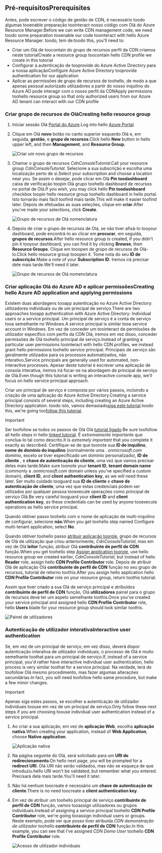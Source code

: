 ## <a name="prerequisites"></a><span data-ttu-id="3dc2b-101">Pré-requisitos</span><span class="sxs-lookup"><span data-stu-id="3dc2b-101">Prerequisites</span></span>
<span data-ttu-id="3dc2b-102">Antes, pode escrever o código de gestão de CDN, é necessário toodo algumas tooenable preparação toointeract nosso código com Olá do Azure Resource Manager.</span><span class="sxs-lookup"><span data-stu-id="3dc2b-102">Before we can write CDN management code, we need toodo some preparation tooenable our code toointeract with hello Azure Resource Manager.</span></span>  <span data-ttu-id="3dc2b-103">toodo, tem de:</span><span class="sxs-lookup"><span data-stu-id="3dc2b-103">toodo this, you'll need to:</span></span>

* <span data-ttu-id="3dc2b-104">Criar um Olá de toocontain do grupo de recursos perfil da CDN criamos neste tutorial</span><span class="sxs-lookup"><span data-stu-id="3dc2b-104">Create a resource group toocontain hello CDN profile we create in this tutorial</span></span>
* <span data-ttu-id="3dc2b-105">Configurar a autenticação de tooprovide do Azure Active Directory para a nossa aplicação</span><span class="sxs-lookup"><span data-stu-id="3dc2b-105">Configure Azure Active Directory tooprovide authentication for our application</span></span>
* <span data-ttu-id="3dc2b-106">Aplicar as permissões de grupo de recursos de toohello, de modo a que apenas pessoal autorizado utilizadores a partir do nosso inquilino do Azure AD pode interagir com o nosso perfil da CDN</span><span class="sxs-lookup"><span data-stu-id="3dc2b-106">Apply permissions toohello resource group so that only authorized users from our Azure AD tenant can interact with our CDN profile</span></span>

### <a name="creating-hello-resource-group"></a><span data-ttu-id="3dc2b-107">Criar grupo de recursos de Olá</span><span class="sxs-lookup"><span data-stu-id="3dc2b-107">Creating hello resource group</span></span>
1. <span data-ttu-id="3dc2b-108">Iniciar sessão Olá [Portal do Azure](https://portal.azure.com).</span><span class="sxs-lookup"><span data-stu-id="3dc2b-108">Log into hello [Azure Portal](https://portal.azure.com).</span></span>
2. <span data-ttu-id="3dc2b-109">Clique em Olá **novo** botão no canto superior esquerdo Olá e, em seguida, **gestão**, e **grupo de recursos**.</span><span class="sxs-lookup"><span data-stu-id="3dc2b-109">Click hello **New** button in hello upper left, and then **Management**, and **Resource Group**.</span></span>

    ![Criar um novo grupo de recursos](./media/cdn-app-dev-prep/cdn-new-rg-1-include.png)
3. <span data-ttu-id="3dc2b-111">Chamar o grupo de recursos *CdnConsoleTutorial*.</span><span class="sxs-lookup"><span data-stu-id="3dc2b-111">Call your resource group *CdnConsoleTutorial*.</span></span>  <span data-ttu-id="3dc2b-112">Selecione a sua subscrição e escolha uma localização perto de si.</span><span class="sxs-lookup"><span data-stu-id="3dc2b-112">Select your subscription and choose a location near you.</span></span>  <span data-ttu-id="3dc2b-113">Se assim o desejar, pode clicar em Olá **Pin toodashboard** caixa de verificação toopin Olá grupo toohello dashboard de recursos no portal de Olá.</span><span class="sxs-lookup"><span data-stu-id="3dc2b-113">If you wish, you may click hello **Pin toodashboard** checkbox toopin hello resource group toohello dashboard in hello portal.</span></span>  <span data-ttu-id="3dc2b-114">Isto tornarão mais fácil toofind mais tarde.</span><span class="sxs-lookup"><span data-stu-id="3dc2b-114">This will make it easier toofind later.</span></span>  <span data-ttu-id="3dc2b-115">Depois de efetuadas as suas seleções, clique em **criar**.</span><span class="sxs-lookup"><span data-stu-id="3dc2b-115">After you've made your selections, click **Create**.</span></span>

    ![Grupo de recursos de Olá nomenclatura](./media/cdn-app-dev-prep/cdn-new-rg-2-include.png)
4. <span data-ttu-id="3dc2b-117">Depois de criar o grupo de recursos de Olá, se não tiver afixá-lo tooyour dashboard, pode encontrá-lo ao clicar em **procurar**, em seguida, **grupos de recursos**.</span><span class="sxs-lookup"><span data-stu-id="3dc2b-117">After hello resource group is created, if you didn't pin it tooyour dashboard, you can find it by clicking **Browse**, then **Resource Groups**.</span></span>  <span data-ttu-id="3dc2b-118">Clique em tooopen de grupo de recursos de Olá-lo.</span><span class="sxs-lookup"><span data-stu-id="3dc2b-118">Click hello resource group tooopen it.</span></span>  <span data-ttu-id="3dc2b-119">Tome nota do seu **ID de subscrição**.</span><span class="sxs-lookup"><span data-stu-id="3dc2b-119">Make a note of your **Subscription ID**.</span></span>  <span data-ttu-id="3dc2b-120">Iremos irá precisar dele mais tarde.</span><span class="sxs-lookup"><span data-stu-id="3dc2b-120">We'll need it later.</span></span>

    ![Grupo de recursos de Olá nomenclatura](./media/cdn-app-dev-prep/cdn-subscription-id-include.png)

### <a name="creating-hello-azure-ad-application-and-applying-permissions"></a><span data-ttu-id="3dc2b-122">Criar aplicação Olá do Azure AD e aplicar permissões</span><span class="sxs-lookup"><span data-stu-id="3dc2b-122">Creating hello Azure AD application and applying permissions</span></span>
<span data-ttu-id="3dc2b-123">Existem duas abordagens tooapp autenticação no Azure Active Directory: utilizadores individuais ou de um principal de serviço.</span><span class="sxs-lookup"><span data-stu-id="3dc2b-123">There are two approaches tooapp authentication with Azure Active Directory: Individual users or a service principal.</span></span> <span data-ttu-id="3dc2b-124">Um principal de serviço é a conta de serviço tooa semelhante no Windows.</span><span class="sxs-lookup"><span data-stu-id="3dc2b-124">A service principal is similar tooa service account in Windows.</span></span>  <span data-ttu-id="3dc2b-125">Em vez de conceder um toointeract de permissões de utilizador específico com perfis da CDN Olá, iremos em vez disso, conceder permissões de Olá toohello principal de serviço.</span><span class="sxs-lookup"><span data-stu-id="3dc2b-125">Instead of granting a particular user permissions toointeract with hello CDN profiles, we instead grant hello permissions toohello service principal.</span></span>  <span data-ttu-id="3dc2b-126">Principais de serviço são geralmente utilizados para os processos automatizados, não interativo.</span><span class="sxs-lookup"><span data-stu-id="3dc2b-126">Service principals are generally used for automated, non-interactive processes.</span></span>  <span data-ttu-id="3dc2b-127">Apesar deste tutorial é escrever uma aplicação de consola interativa, iremos irá focar-se na abordagem de principal de serviço de Olá.</span><span class="sxs-lookup"><span data-stu-id="3dc2b-127">Even though this tutorial is writing an interactive console app, we'll focus on hello service principal approach.</span></span>

<span data-ttu-id="3dc2b-128">Criar um principal de serviço é composta por vários passos, incluindo a criação de uma aplicação do Azure Active Directory.</span><span class="sxs-lookup"><span data-stu-id="3dc2b-128">Creating a service principal consists of several steps, including creating an Azure Active Directory application.</span></span>  <span data-ttu-id="3dc2b-129">toodo isto, vamos demasiado[siga este tutorial](../articles/resource-group-create-service-principal-portal.md).</span><span class="sxs-lookup"><span data-stu-id="3dc2b-129">toodo this, we're going too[follow this tutorial](../articles/resource-group-create-service-principal-portal.md).</span></span>

> [!IMPORTANT]
> <span data-ttu-id="3dc2b-130">Ser toofollow se todos os passos de Olá Olá [tutorial ligado](../articles/resource-group-create-service-principal-portal.md).</span><span class="sxs-lookup"><span data-stu-id="3dc2b-130">Be sure toofollow all hello steps in hello [linked tutorial](../articles/resource-group-create-service-principal-portal.md).</span></span>  <span data-ttu-id="3dc2b-131">É *extremamente importante* que conclua-lo tal como descrito.</span><span class="sxs-lookup"><span data-stu-id="3dc2b-131">It is *extremely important* that you complete it exactly as described.</span></span>  <span data-ttu-id="3dc2b-132">Certifique-se de que toonote sua **ID de inquilino**, **nome de domínio do inquilino** (normalmente uma *. onmicrosoft.com* domínio, exceto se tiver especificado um domínio personalizado), **ID de cliente** , e **chave de autenticação de cliente**, uma vez que vamos precisar deles mais tarde.</span><span class="sxs-lookup"><span data-stu-id="3dc2b-132">Make sure toonote your **tenant ID**, **tenant domain name** (commonly a *.onmicrosoft.com* domain unless you've specified a custom domain), **client ID**, and **client authentication key**, as we will need these later.</span></span>  <span data-ttu-id="3dc2b-133">Ser muito cuidado tooguard sua **ID de cliente** e **chave de autenticação de cliente**, uma vez que estas credenciais podem ser utilizados por qualquer pessoa tooexecute operações como principal de serviço Olá.</span><span class="sxs-lookup"><span data-stu-id="3dc2b-133">Be very careful tooguard your **client ID** and **client authentication key**, as these credentials can be used by anyone tooexecute operations as hello service principal.</span></span>
>
> <span data-ttu-id="3dc2b-134">Quando obtiver passo toohello com o nome de aplicação de multi-inquilino de configurar, selecione **não**.</span><span class="sxs-lookup"><span data-stu-id="3dc2b-134">When you get toohello step named Configure multi-tenant application, select **No**.</span></span>
>
> <span data-ttu-id="3dc2b-135">Quando obtiver toohello passo [atribuir aplicação toorole](../articles/azure-resource-manager/resource-group-create-service-principal-portal.md#assign-application-to-role), grupo de recursos de Olá de utilização que criou anteriormente, *CdnConsoleTutorial*, mas em vez de Olá **leitor** função, atribuir Olá **contribuinte de perfil de CDN** função.</span><span class="sxs-lookup"><span data-stu-id="3dc2b-135">When you get toohello step [Assign application toorole](../articles/azure-resource-manager/resource-group-create-service-principal-portal.md#assign-application-to-role), use hello resource group we created earlier,  *CdnConsoleTutorial*, but instead of hello **Reader** role, assign hello **CDN Profile Contributor** role.</span></span>  <span data-ttu-id="3dc2b-136">Depois de atribuir Olá de aplicação Olá **contribuinte de perfil de CDN** função no seu grupo de recursos, tutorial de retorno toothis.</span><span class="sxs-lookup"><span data-stu-id="3dc2b-136">After you assign hello application hello **CDN Profile Contributor** role on your resource group, return toothis tutorial.</span></span> 
>
>

<span data-ttu-id="3dc2b-137">Assim que tiver criado a sua Olá de serviço principal e atribuídos **contribuinte de perfil de CDN** função, Olá **utilizadores** painel para o grupo de recursos deve ter um aspeto semelhante toothis.</span><span class="sxs-lookup"><span data-stu-id="3dc2b-137">Once you've created your service principal and assigned hello **CDN Profile Contributor** role, hello **Users** blade for your resource group should look similar toothis.</span></span>

![Painel de utilizadores](./media/cdn-app-dev-prep/cdn-service-principal-include.png)

### <a name="interactive-user-authentication"></a><span data-ttu-id="3dc2b-139">Autenticação de utilizador interativa</span><span class="sxs-lookup"><span data-stu-id="3dc2b-139">Interactive user authentication</span></span>
<span data-ttu-id="3dc2b-140">Se, em vez de um principal de serviço, em vez disso, deverá dispor autenticação interativa de utilizador individuais, o processo de Olá é muito semelhante toothat para um principal de serviço.</span><span class="sxs-lookup"><span data-stu-id="3dc2b-140">If, instead of a service principal, you'd rather have interactive individual user authentication, hello process is very similar toothat for a service principal.</span></span>  <span data-ttu-id="3dc2b-141">Na verdade, terá de toofollow Olá mesmo procedimento, mas fazer algumas alterações secundárias.</span><span class="sxs-lookup"><span data-stu-id="3dc2b-141">In fact, you will need toofollow hello same procedure, but make a few minor changes.</span></span>

> [!IMPORTANT]
> <span data-ttu-id="3dc2b-142">Apenas siga estes passos, se escolher a autenticação de utilizador individuais toouse em vez de um principal de serviço.</span><span class="sxs-lookup"><span data-stu-id="3dc2b-142">Only follow these next steps if you are choosing toouse individual user authentication instead of a service principal.</span></span>
>
>

1. <span data-ttu-id="3dc2b-143">Ao criar a sua aplicação, em vez de **aplicação Web**, escolha **aplicação nativa**.</span><span class="sxs-lookup"><span data-stu-id="3dc2b-143">When creating your application, instead of **Web Application**, choose **Native application**.</span></span>

    ![Aplicação nativa](./media/cdn-app-dev-prep/cdn-native-application-include.png)
2. <span data-ttu-id="3dc2b-145">Na página seguinte do Olá, será solicitado para um **URI de redirecionamento**.</span><span class="sxs-lookup"><span data-stu-id="3dc2b-145">On hello next page, you will be prompted for a **redirect URI**.</span></span>  <span data-ttu-id="3dc2b-146">Olá URI não serão validados, mas não se esqueça de que introduziu.</span><span class="sxs-lookup"><span data-stu-id="3dc2b-146">hello URI won't be validated, but remember what you entered.</span></span>  <span data-ttu-id="3dc2b-147">Precisará dela mais tarde.</span><span class="sxs-lookup"><span data-stu-id="3dc2b-147">You'll need it later.</span></span>
3. <span data-ttu-id="3dc2b-148">Não há nenhum toocreate é necessário um **chave de autenticação de cliente**.</span><span class="sxs-lookup"><span data-stu-id="3dc2b-148">There is no need toocreate a **client authentication key**.</span></span>
4. <span data-ttu-id="3dc2b-149">Em vez de atribuir um toohello principal de serviço **contribuinte de perfil de CDN** função, vamos tooassign utilizadores ou grupos individuais.</span><span class="sxs-lookup"><span data-stu-id="3dc2b-149">Instead of assigning a service principal toohello **CDN Profile Contributor** role, we're going tooassign individual users or groups.</span></span>  <span data-ttu-id="3dc2b-150">Neste exemplo, pode ver que posso tiver atribuída *CDN demonstração de utilizador* toohello **contribuinte de perfil de CDN** função.</span><span class="sxs-lookup"><span data-stu-id="3dc2b-150">In this example, you can see that I've assigned  *CDN Demo User* toohello **CDN Profile Contributor** role.</span></span>  

    ![Acesso de utilizador individuais](./media/cdn-app-dev-prep/cdn-aad-user-include.png)
